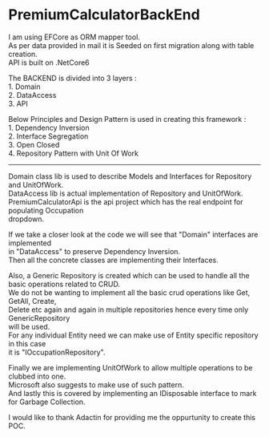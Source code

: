 # PremiumCalculatorBackEnd

I am using EFCore as ORM mapper tool.  
As per data provided in mail it is Seeded on first migration along with table creation.  
API is built on .NetCore6

The BACKEND is divided into 3 layers :  
	1. Domain  
	2. DataAccess  
	3. API  

Below Principles and Design Pattern is used in creating this framework :  
	1. Dependency Inversion  
	2. Interface Segregation  
	3. Open Closed  
	4. Repository Pattern with Unit Of Work  
	



---------------------------------------------------------------------------------------------

Domain class lib is used to describe Models and Interfaces for Repository and UnitOfWork.  
DataAccess lib is actual implementation of Repository and UnitOfWork.  
PremiumCalculatorApi is the api project which has the real endpoint for populating Occupation  
dropdown.  


If we take a closer look at the code we will see that "Domain" interfaces are implemented  
in "DataAccess" to preserve Dependency Inversion.  
Then all the concrete classes are implementing their Interfaces.  


Also, a Generic Repository is created which can be used to handle all the basic operations
related to CRUD.  
We do not be wanting to implement all the basic crud operations like Get, GetAll, Create,  
Delete etc again and again in multiple repositories hence every time only GenericRepository  
will be used.  
For any individual Entity need we can make use of Entity specific repository in this case  
it is "IOccupationRepository".  


Finally we are implementing UnitOfWork to allow multiple operations to be clubbed into one.  
Microsoft also suggests to make use of such pattern.  
And lastly this is covered by implementing an IDisposable interface to mark for Garbage Collection.  




I would like to thank Adactin for providing me the oppurtunity to create this POC.  






